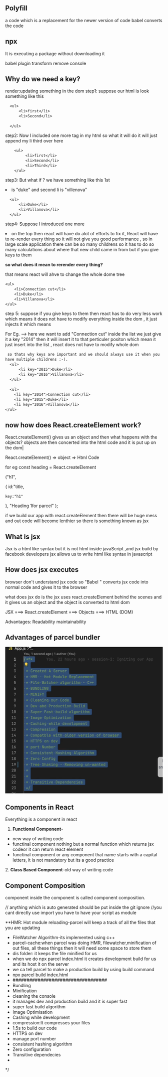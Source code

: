 ## Polyfill
a code which is a replacement for the newer version of code
babel converts the code 

## npx
It is executing a package without downloading it

babel plugin transform remove console

## Why do we need a key?

render:updating something in the dom
step1: suppose our html is look something like this 

      <ul>
          <li>first</li>
          <li>Second</li>
          
      </ul>

step2: Now I included one more tag in my html so what it will do it will just append my li third over here

        <ul>
             <li>first</li>
             <li>Second</li>
             <li>Third</li>
        </ul>

step3: But what if ? we have something like this 1st <li > is "duke" and  second li is "villenova"

      <ul>
          <li>Duke</li>
          <li>Villanova</li>
      </ul>

step4: Suppose I introduced one more <li> on the top then react will have do alot of efforts to fix it, React will have to re-render every thing so it will not give you good performance , so in large scale application there can be so many childrens so it has to do so many calculations about where that new child came in from but if you give keys to them 

<b>so what does it mean to rerender every thing?</b>

that means react will ahve to change the whole dome tree

    <ul>
        <li>Connection cut</li>
        <li>Duke</li>
        <li>Villanova</li>
    </ul>

step 5: suppose if you give keys to them  then react has to do very less work which means it does not have to modify everything inside the dom , it just injects it which means

For Eg. --> here we want to add "Connection cut" inside the list we just give it a key "2014" then it will insert it to that perticuler positon which mean it just insert into the list , react does not have to modify whole dom
     
     so thats why keys are important and we should always use it when you have multiple childrens :-).
      <ul>
          <li key="2015">Duke</li>
          <li key="2016">Villanova</li>
      </ul>

      <ul>
        <li key="2014">Connection cut</li>
        <li key="2015">Duke</li>
        <li key="2016">Villanova</li>
    </ul>

## now how does React.createElement work?
 React.createElement() gives us an object 
 and then what happens with the objects? objects are then concerted into the html code and it is put up on the dom|

  React.createElement() => object => Html Code 

  for eg 
  const heading = React.createElement

  ("h1",

  {
    id:"title,

    key:"h1"
  },
  "Heading 1for parcel"
  );

if we build our app with react.createElement then there will be huge mess and out code will become lenthier so there is something known as jsx

## What is jsx
 Jsx is a html like syntax but it is not html inside javaScript ,and jsx build by facebook developers
 jsx  allows us to write html like syntax in javascript

 ## How does jsx executes
 browser don't understand jsx code so "Babel " converts jsx code into normal code and gives it to the browser

what does jsx do is the jsx uses react.createElement behind the scenes and it gives us an object and the object is converted to html dom

JSX ===> React.createElement ===> Objects ===> HTML (DOM)

Advantages:
Readability
maintainability

## Advantages of parcel bundler
![alt text](image.png)


## Components in React
Everything is a component in react
1. <b>Functional Component</b>-
<ul>
 <li>new way of writing code</li>
  <li>functinal component nothing but a normal function which returns jsx codeor it can return react element </li>
   <li>functinal component or any component that name starts with a capital letters, it is not mandatory but its a good practice</li>
</ul> 
2. <b>Class Based Component</b>-old way of writing code

## Component Composition

component inside the component is called component composition. 


// anything which is auto generated should be put inside the git ignore
//you cant directly use import you have to have your script as module

**HMR: Hot module reloading-parcel will keep a track of all the files that you are updating
 * FileWatcher Algorithm-its implemented using c++
 * parcel-cache:when parcel was doing HMR, filewatcher,minification of out files, all these things then it will need some space to store them
 * dis folder: it keeps the file minified for us
 * when we do npx parcel index.html it creates development build for us and its host it on the server
 * we ca tell parcel to make a production build by using build command
 * npx parcel build index.html
 * ##################################
 * Bundling
 * Minification
 * cleaning the console
 * it manages dev and production build and it is super fast
 * super fast build algorithm
 * Image Optimisation
 * Cashing while development
 * compression:It compresses your files
 * 1.5s to build our code
 * HTTPS on dev
 * manage port number
 * consistent hashing algorithm
 * Zero configuration
 * Transitive dependecies
 *
 */

